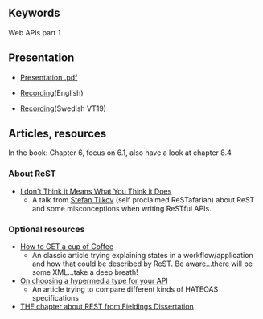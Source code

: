 ## Keywords
Web APIs part 1

## Presentation
- [Presentation .pdf](https://rawgit.com/1dv527/syllabus/master/lectures/02/web-apis-i.pdf)

- [Recording](https://youtu.be/-nvz1KdUkZc)(English)
- [Recording](https://youtu.be/F5YhvXRSybk?t=86)(Swedish VT19)

## Articles, resources
In the book: Chapter 6, focus on 6.1, also have a look at chapter 8.4

### About ReST
- [I don't Think it Means What You Think it Does](https://www.youtube.com/watch?v=pspy1H6A3FM)
  - A talk from [Stefan Tilkov](https://www.innoq.com/blog/st/) (self proclaimed ReSTafarian) about ReST and some misconceptions when writing ReSTful APIs.


### Optional resources
- [How to GET a cup of Coffee](https://www.infoq.com/articles/webber-rest-workflow)
  - An classic article trying explaining states in a workflow/application and how that could be described by ReST. Be aware...there will be some XML...take a deep breath!
- [On choosing a hypermedia type for your API](https://sookocheff.com/post/api/on-choosing-a-hypermedia-format/)
  - An article trying to compare different kinds of HATEOAS specifications
- [THE chapter about REST from Fieldings Dissertation](https://www.ics.uci.edu/~fielding/pubs/dissertation/rest_arch_style.htm)
